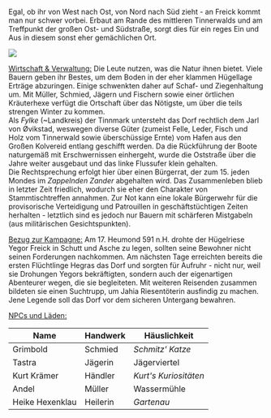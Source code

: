 Egal, ob ihr von West nach Ost, von Nord nach Süd zieht - an Freick kommt man nur schwer vorbei. Erbaut am Rande des mittleren Tinnerwalds und am Treffpunkt der großen Ost- und Südstraße, sorgt dies für ein reges Ein und Aus in diesem sonst eher gemächlichen Ort. 

![](images/Freick.jpg)

<u>Wirtschaft & Verwaltung:</u>
Die Leute nutzen, was die Natur ihnen bietet. Viele Bauern geben ihr Bestes, um dem Boden in der eher klammen Hügellage Erträge abzuringen. Einige schwenkten daher auf Schaf- und Ziegenhaltung um. Mit Müller, Schmied, Jägern und Fischern sowie einer örtlichen Kräuterhexe verfügt die Ortschaft über das Nötigste, um über die teils strengen Winter zu kommen. <br>
Als *Fylke* (~Landkreis) der Tinnmark untersteht das Dorf rechtlich dem Jarl von Øvikstad, 
weswegen diverse Güter (zumeist Felle, Leder, Fisch und Holz vom Tinnerwald sowie überschüssige Ernte) vom Hafen aus den Großen Kolvereid entlang geschifft werden. Da die Rückführung der Boote naturgemäß mit Erschwernissen einhergeht, wurde die Oststraße über die Jahre weiter ausgebaut und das linke Flussufer klein gehalten. <br>
Die Rechtsprechung erfolgt hier über einen Bürgerrat, der zum 15. jeden Mondes im *Zappelnden Zander* abgehalten wird. Das Zusammenleben blieb in letzter Zeit friedlich, wodurch sie eher den Charakter von Stammtischtreffen annahmen. Zur Not kann eine lokale Bürgerwehr für die provisorische Verteidigung und Patrouillen in geschäftstüchtigen Zeiten herhalten - letztlich sind es jedoch nur Bauern mit schärferen Mistgabeln (aus militärischen Gesichtspunkten).

<u>Bezug zur Kampagne:</u>
Am 17. Heumond 591 n.H. drohte der Hügelriese Yegor Freick in Schutt und Asche zu legen, sollten seine Bewohner nicht seinen Forderungen nachkommen. 
Am nächsten Tage erreichten bereits die ersten Flüchtlinge Hegras das Dorf und sorgten für Aufruhr - nicht nur, weil sie Drohungen Yegors bekräftigten, sondern auch der eigenartigen Abenteurer wegen, die sie begleiteten. Mit weiteren Reisenden zusammen bildeten sie einen Suchtrupp, um Jahia Riesentöterin ausfindig zu machen. Jene Legende soll das Dorf vor dem sicheren Untergang bewahren.

<u>NPCs und Läden:</u>

| Name            | Handwerk | Häuslichkeit          |
| --------------- | -------- | --------------------- |
| Grimbold        | Schmied  | *Schmitz' Katze*      |
| Tastra          | Jägerin  | Jägerviertel          |
| Kurt Krämer     | Händler  | *Kurt's Kuriositäten* |
| Andel           | Müller   | Wassermühle           |
| Heike Hexenklau | Heilerin | *Gartenau*            |
